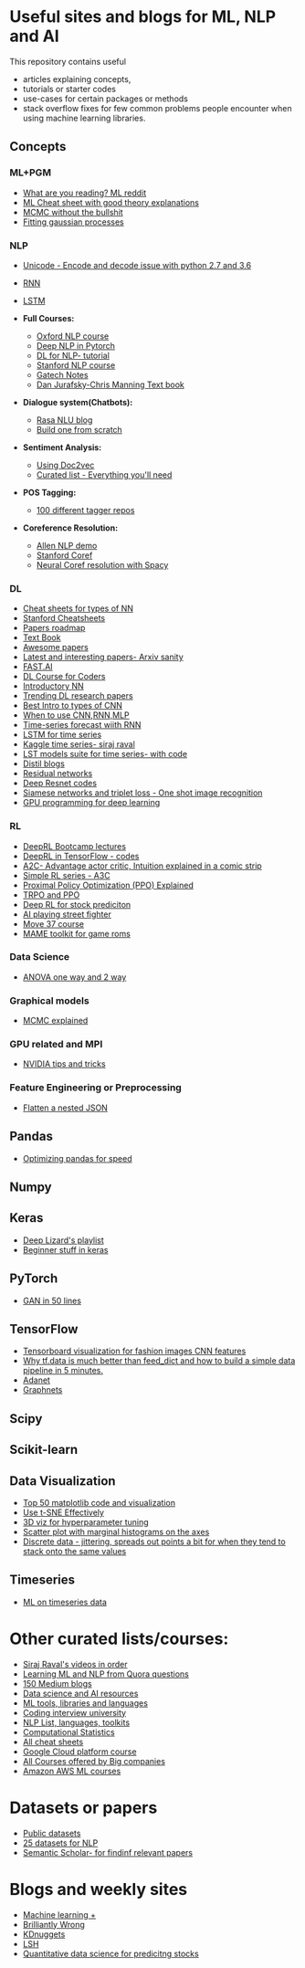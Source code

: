 # Useful sites and blogs for ML, NLP and AI

This repository contains useful 

* articles explaining concepts, 
* tutorials or starter codes 
* use-cases for certain packages or methods
* stack overflow fixes for few common problems people encounter when using machine learning libraries. 



## Concepts

### ML+PGM

* [What are you reading? ML reddit](https://www.reddit.com/r/MachineLearning/comments/9s9el5/d_machine_learning_wayr_what_are_you_reading_week/)
* [ML Cheat sheet with good theory explanations](http://www.datascienceassn.org/sites/default/files/Machine%20Learning%20Cheat%20Sheet%202015.pdf)
* [MCMC without the bullshit](https://jeremykun.com/2015/04/06/markov-chain-monte-carlo-without-all-the-bullshit/)
* [Fitting gaussian processes](https://blog.dominodatalab.com/fitting-gaussian-process-models-python/)


### NLP

* [Unicode - Encode and decode issue with python 2.7 and 3.6](https://nedbatchelder.com/text/unipain.html)
* [RNN](http://karpathy.github.io/2015/05/21/rnn-effectiveness/)
* [LSTM](http://colah.github.io/posts/2015-08-Understanding-LSTMs/)
* **Full Courses:**
   * [Oxford NLP course](https://github.com/oxford-cs-deepnlp-2017/lectures)
   * [Deep NLP in Pytorch](https://pytorch.org/tutorials/beginner/deep_learning_60min_blitz.html)
   * [DL for NLP- tutorial](https://github.com/UKPLab/deeplearning4nlp-tutorial)
   * [Stanford NLP course](http://web.stanford.edu/class/cs224n/syllabus.html)
   * [Gatech Notes](https://github.com/jacobeisenstein/gt-nlp-class/blob/master/notes/eisenstein-nlp-notes-10-15-2018.pdf)
   * [Dan Jurafsky-Chris Manning Text book](https://web.stanford.edu/~jurafsky/slp3/)

* **Dialogue system(Chatbots):**
  * [Rasa NLU blog](https://hackernoon.com/demystifying-rasa-nlu-1-training-91a08429c9fb)
  * [Build one from scratch](https://chatbotsmagazine.com/how-to-develop-a-chatbot-from-scratch-62bed1adab8c)
  
* **Sentiment Analysis:**
  * [Using Doc2vec](http://linanqiu.github.io/2015/10/07/word2vec-sentiment/)
  * [Curated list - Everything you'll need](https://github.com/laugustyniak/awesome-sentiment-analysis)
  
* **POS Tagging:**
  * [100 different tagger repos](http://meta-guide.com/software-meta-guide/100-best-github-part-of-speech-tagging)

* **Coreference Resolution:**
  * [Allen NLP demo](http://demo.allennlp.org/coreference-resolution)
  * [Stanford Coref](https://nlp.stanford.edu/projects/coref.shtml)
  * [Neural Coref resolution with Spacy](https://github.com/huggingface/neuralcoref)

### DL

* [Cheat sheets for types of NN](https://becominghuman.ai/cheat-sheets-for-ai-neural-networks-machine-learning-deep-learning-big-data-678c51b4b463)
* [Stanford Cheatsheets](https://github.com/afshinea/stanford-cs-230-deep-learning)
* [Papers roadmap](https://github.com/bjpcjp/Deep-Learning-Papers-Reading-Roadmap)
* [Text Book](http://www.deeplearningbook.org)
* [Awesome papers](https://github.com/terryum/awesome-deep-learning-papers)
* [Latest and interesting papers- Arxiv sanity](http://www.arxiv-sanity.com)
* [FAST.AI](https://www.fast.ai)
* [DL Course for Coders](https://course.fast.ai)
* [Introductory NN](http://neuralnetworksanddeeplearning.com)
* [Trending DL research papers](http://assert.pub)
* [Best Intro to types of CNN](https://towardsdatascience.com/types-of-convolutions-in-deep-learning-717013397f4d)
* [When to use CNN,RNN,MLP](https://machinelearningmastery.com/when-to-use-mlp-cnn-and-rnn-neural-networks/)
* [Time-series forecast wiith RNN](https://towardsdatascience.com/time-series-forecasting-with-rnns-ff22683bbbb0)
* [LSTM for time series](https://towardsdatascience.com/using-lstms-for-stock-market-predictions-tensorflow-9e83999d4653)
* [Kaggle time series- siraj raval](https://www.kaggle.com/learn/time-series-with-siraj)
* [LST models suite for time series- with code](https://machinelearningmastery.com/how-to-develop-lstm-models-for-time-series-forecasting/)
* [Distil blogs](https://distill.pub)
* [Residual networks](https://blog.waya.ai/deep-residual-learning-9610bb62c355)
* [Deep Resnet codes](https://towardsdatascience.com/understanding-residual-networks-9add4b664b03)
* [Siamese networks and triplet loss - One shot image recognition](https://towardsdatascience.com/siamese-network-triplet-loss-b4ca82c1aec8)
* [GPU programming for deep learning](http://videolectures.net/deeplearning2016_bernauer_olson_deep_learning/)


### RL

* [DeepRL Bootcamp lectures](https://sites.google.com/view/deep-rl-bootcamp/lectures)
* [DeepRL in TensorFlow - codes](https://github.com/carpedm20/deep-rl-tensorflow)
* [A2C- Advantage actor critic, Intuition explained in a  comic strip](https://hackernoon.com/intuitive-rl-intro-to-advantage-actor-critic-a2c-4ff545978752)
* [Simple RL series - A3C](https://medium.com/emergent-future/simple-reinforcement-learning-with-tensorflow-part-8-asynchronous-actor-critic-agents-a3c-c88f72a5e9f2)
* [Proximal Policy Optimization (PPO) Explained](https://medium.com/@jonathan_hui/rl-proximal-policy-optimization-ppo-explained-77f014ec3f12)
* [TRPO and PPO](https://towardsdatascience.com/introduction-to-various-reinforcement-learning-algorithms-part-ii-trpo-ppo-87f2c5919bb9)
* [Deep RL for stock prediciton](https://www.kaggle.com/itoeiji/deep-reinforcement-learning-on-stock-data/notebook)
* [AI playing street fighter](https://medium.com/gyroscopesoftware/how-we-built-an-ai-to-play-street-fighter-ii-can-you-beat-it-9542ba43f02b)
* [Move 37 course](https://www.theschool.ai/courses/move-37-course/lessons/introduction/)
* [MAME toolkit for game roms](https://github.com/M-J-Murray/MAMEToolkit?utm_source=mybridge&utm_medium=blog&utm_campaign=read_more)

### Data Science

* [ANOVA one way and 2 way](https://www.technologynetworks.com/informatics/articles/one-way-vs-two-way-anova-definition-differences-assumptions-and-hypotheses-306553)


### Graphical models

* [MCMC explained](http://arogozhnikov.github.io/2016/12/19/markov_chain_monte_carlo.html)

### GPU related and MPI

* [NVIDIA tips and tricks](https://wiki.archlinux.org/index.php/NVIDIA/Tips_and_tricks#Enabling_overclocking)

### Feature Engineering or Preprocessing

* [Flatten a nested JSON](https://medium.com/@gis10kwo/converting-nested-json-data-to-csv-using-python-pandas-dc6eddc69175)

## Pandas

* [Optimizing pandas for speed](https://engineering.upside.com/a-beginners-guide-to-optimizing-pandas-code-for-speed-c09ef2c6a4d6)


## Numpy


## Keras

* [Deep Lizard's playlist](https://www.youtube.com/playlist?list=PLZbbT5o_s2xrwRnXk_yCPtnqqo4_u2YGL)
* [Beginner stuff in keras](https://elitedatascience.com/keras-tutorial-deep-learning-in-python)

## PyTorch

* [GAN in 50 lines](https://medium.com/@devnag/generative-adversarial-networks-gans-in-50-lines-of-code-pytorch-e81b79659e3f#.6ag2kjgbp)

## TensorFlow

* [Tensorboard visualization for fashion images  CNN features ](https://towardsdatascience.com/the-4-convolutional-neural-network-models-that-can-classify-your-fashion-images-9fe7f3e5399d)
* [Why tf.data is much better than feed_dict and how to build a simple data pipeline in 5 minutes.](https://dominikschmidt.xyz/tensorflow-data-pipeline/)
* [Adanet](https://ai.googleblog.com/2018/10/introducing-adanet-fast-and-flexible.html)
* [Graphnets](https://github.com/deepmind/graph_nets)

## Scipy


## Scikit-learn


## Data Visualization

* [Top 50 matplotlib code and visualization](https://www.machinelearningplus.com/plots/top-50-matplotlib-visualizations-the-master-plots-python/)
* [Use t-SNE Effectively](https://distill.pub/2016/misread-tsne/)
* [3D viz for hyperparameter tuning](https://towardsdatascience.com/using-3d-visualizations-to-tune-hyperparameters-of-ml-models-with-python-ba2885eab2e9)
* [Scatter plot with marginal histograms on the axes](https://www.r-bloggers.com/example-8-41-scatterplot-with-marginal-histograms/)
* [Discrete data - jittering, spreads out points a bit for when they tend to stack onto the same values](https://thomasleeper.com/Rcourse/Tutorials/jitter.html)


## Timeseries

* [ML on timeseries data](https://www.reddit.com/r/MachineLearning/comments/9ofd7x/d_machine_learning_on_time_series_data/)

# Other curated lists/courses: 

* [Siraj Raval's videos in order](https://medium.com/@epireve/i-couldt-afford-siraj-raval-s-deep-learning-udacity-course-c41ae2a55554)
* [Learning ML and NLP from Quora questions](https://medium.com/machine-learning-in-practice/learning-machine-learning-and-nlp-from-185-quora-questions-cebe42e47da8)
* [150 Medium blogs](https://medium.com/machine-learning-in-practice/over-150-of-the-best-machine-learning-nlp-and-python-tutorials-ive-found-ffce2939bd78)
* [Data science and AI resources](https://github.com/InnoArchiTech/datascience-ai-machinelearning-resources)
* [ML tools, libraries and languages](https://github.com/josephmisiti/awesome-machine-learning)
* [Coding interview university](https://github.com/jwasham/coding-interview-university)
* [NLP List, languages, toolkits](https://github.com/keon/awesome-nlp)
* [Computational Statistics](https://people.duke.edu/~ccc14/sta-663/)
* [All cheat sheets](https://startupsventurecapital.com/essential-cheat-sheets-for-machine-learning-and-deep-learning-researchers-efb6a8ebd2e5)
* [Google Cloud platform course](https://www.coursera.org/learn/gcp-big-data-ml-fundamentals/home/welcome)
* [All Courses offered by Big companies](https://www.reddit.com/r/artificial/comments/a14mel/amazon_opens_its_internal_machine_learning/ean1dja)
* [Amazon AWS ML courses](https://aws.amazon.com/training/learning-paths/machine-learning/)

# Datasets or papers

* [Public datasets](https://www.datasciencecentral.com/profiles/blogs/great-github-list-of-public-data-sets?fbclid=IwAR2ItypE1C6j3ZlU3CIdi9QvBODOVqKYI0fYZTwvy3uTqLSjvjj0kVqlPnQ)
* [25 datasets for NLP](https://gengo.ai/datasets/the-best-25-datasets-for-natural-language-processing/)
* [Semantic Scholar- for findinf relevant papers](https://www.semanticscholar.org)


# Blogs and weekly sites

* [Machine learning +](https://www.machinelearningplus.com)
* [Brilliantly Wrong](http://arogozhnikov.github.io)
* [KDnuggets](https://www.kdnuggets.com)
* [LSH](https://medium.com/engineering-brainly/locality-sensitive-hashing-explained-304eb39291e4)
* [Quantitative data science for predicitng stocks](https://www.quantopian.com/algorithms)
